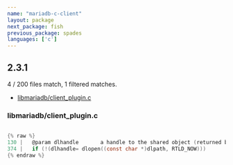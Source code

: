 ```yaml
---
name: "mariadb-c-client"
layout: package
next_package: fish
previous_package: spades
languages: ['c']
---
```

## 2.3.1
4 / 200 files match, 1 filtered matches.

 - [libmariadb/client_plugin.c](#libmariadbclient_pluginc)

### libmariadb/client_plugin.c

```c

{% raw %}
130 |   @param dlhandle       a handle to the shared object (returned by dlopen)
374 |   if (!(dlhandle= dlopen((const char *)dlpath, RTLD_NOW)))
{% endraw %}

```